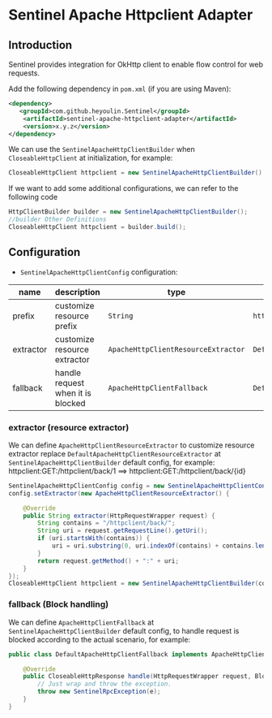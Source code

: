 # Sentinel Apache Httpclient Adapter

## Introduction

Sentinel provides integration for OkHttp client to enable flow control for web requests.

Add the following dependency in `pom.xml` (if you are using Maven):

```xml
<dependency>
   <groupId>com.github.heyoulin.Sentinel</groupId>
    <artifactId>sentinel-apache-httpclient-adapter</artifactId>
    <version>x.y.z</version>
</dependency>
```

We can use the `SentinelApacheHttpClientBuilder` when `CloseableHttpClient` at initialization, for example:

```java
CloseableHttpClient httpclient = new SentinelApacheHttpClientBuilder().build();
```

If we want to add some additional configurations, we can refer to the following code

```java
HttpClientBuilder builder = new SentinelApacheHttpClientBuilder();
//builder Other Definitions
CloseableHttpClient httpclient = builder.build();
```

## Configuration

- `SentinelApacheHttpClientConfig` configuration:

| name | description | type | default value |
|------|------------|------|-------|
| prefix | customize resource prefix | `String` | `httpclient:` |
| extractor | customize resource extractor | `ApacheHttpClientResourceExtractor` | `DefaultApacheHttpClientResourceExtractor` |
| fallback | handle request when it is blocked | `ApacheHttpClientFallback` | `DefaultApacheHttpClientFallback` |

### extractor (resource extractor)

We can define `ApacheHttpClientResourceExtractor` to customize resource extractor replace `DefaultApacheHttpClientResourceExtractor` at `SentinelApacheHttpClientBuilder` default config, for example: httpclient:GET:/httpclient/back/1 ==> httpclient:GET:/httpclient/back/{id}

```java
SentinelApacheHttpClientConfig config = new SentinelApacheHttpClientConfig();
config.setExtractor(new ApacheHttpClientResourceExtractor() {

    @Override
    public String extractor(HttpRequestWrapper request) {
        String contains = "/httpclient/back/";
        String uri = request.getRequestLine().getUri();
        if (uri.startsWith(contains)) {
            uri = uri.substring(0, uri.indexOf(contains) + contains.length()) + "{id}";
        }
        return request.getMethod() + ":" + uri;
    }
});
CloseableHttpClient httpclient = new SentinelApacheHttpClientBuilder(config).build();
```

### fallback (Block handling)

We can define `ApacheHttpClientFallback` at `SentinelApacheHttpClientBuilder` default config, to handle request is blocked according to the actual scenario, for example:

```java
public class DefaultApacheHttpClientFallback implements ApacheHttpClientFallback {

    @Override
    public CloseableHttpResponse handle(HttpRequestWrapper request, BlockException e) {
        // Just wrap and throw the exception.
        throw new SentinelRpcException(e);
    }
}
```